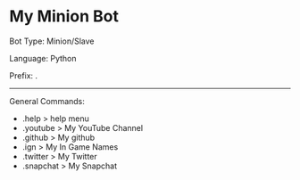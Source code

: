 # My Minion Bot

Bot Type: Minion/Slave

Language: Python

Prefix: .

----------

General Commands:

- .help > help menu
- .youtube > My YouTube Channel
- .github > My github
- .ign > My In Game Names
- .twitter > My Twitter
- .snapchat > My Snapchat